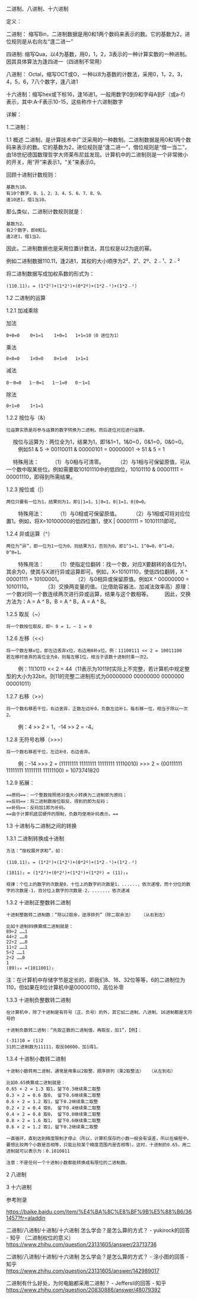 二进制、八进制、十六进制

定义：

二进制：  缩写Bin，二进制数据是用0和1两个数码来表示的数。它的基数为2，进位规则是从右向左“逢二进一”

四进制:   缩写Qua，以4为基数，用0，1，2，3表示的一种计算实数的一种进制。因其具体算法为逢四进一（四进制不常用）

八进制：  Octal，缩写OCT或O，一种以8为基数的计数法，采用0，1，2，3，4，5，6，7八个数字，逢八进1

十六进制：缩写hex或下标16，逢16进1。一般用数字0到9和字母A到F（或a-f）表示，其中:A-F表示10-15，这些称作十六进制数字

详解：

1.二进制：

1.1 概述
二进制，是计算技术中广泛采用的一种数制。二进制数据是用0和1两个数码来表示的数。它的基数为2，进位规则是“逢二进一”，借位规则是“借一当二”，由18世纪德国数理哲学大师莱布尼兹发现。计算机中的二进制则是一个非常微小的开关，用“开”来表示1，“关”来表示0。

回顾十进制计数规则：

    基数为10。
    有10个数字，0、1、2、3、4、5、6、7、8、9。
    逢10进1，借1当10。

那么类似，二进制计数规则就是：

    基数为2。
    有2个数字，即0和1。
    逢2进1，借1当2。
    
因此，二进制数据也是采用位置计数法，其位权是以2为底的幂。

例如二进制数据110.11，逢2进1，其权的大小顺序为2²、2¹、2º、2﹣¹、2﹣²

将二进制数据写成加权系数的形式为：

    (110.11)₂ = (1*2²)+(1*2¹)+(0*2º)+(1*2﹣¹)+(1*2﹣²)

1.2 二进制的运算

1.2.1 加减乘除

加法

    0+0=0    0+1=1    1+0=1   1+1=10（0 进位为1）
    
乘法

    0×0=0    1×0=0    0×1=0   1×1=1
    
减法

    0－0=0   1－0=1   1－1=0   0－1=1
       
除法

    0÷1=0    1÷1=1

1.2.2 按位与（&）

    位运算实质是将参与运算的数字转换为二进制，而后逐位对应进行运算。
    按位与运算为：两位全为1，结果为1，即1&1=1，1&0=0，0&1=0，0&0=0。
    例如51 & 5 -> 00110011 & 00000101 = 00000001 -> 51 & 5 = 1
  
    特殊用法： 
    （1）与0相与可清零。
    （2）与1相与可保留原值，可从一个数中取某些位。例如需要取10101110中的低四位，10101110 & 00001111 = 00001110，即得到所需结果。

1.2.3 按位或（|）

    两位只要有一位为1，结果则为1，即1|1=1，1|0=1，0|1=1，0|0=0。

    特殊用法：
    （1）与0相或可保留原值。
    （2）与1相或可将对应位置1。例如，将X=10100000的低四位置1，使X | 00001111 = 10101111即可。


1.2.4 异或运算（^）

    两位为“异”，即一位为1一位为0，则结果为1，否则为0。即1^1=1，1^0=0，0^1=0，0^0=1。

    特殊用法：
    （1）使指定位翻转：找一个数，对应X要翻转的各位为1，其余为0，使其与X进行异或运算即可。例如，X=10101110，使低四位翻转，X ^ 00001111 = 10100001。
    （2）与0相异或保留原值。例如X ^ 00000000 = 10101110。
    （3）交换两变量的值。（比借助容器法、加减法效率高）原理：一个数对同一个数连续两次进行异或运算，结果与这个数相等。
     因此，交换方法为：A = A ^ B，B = A ^ B，A = A ^ B。

1.2.5  取反（~）

    将一个数按位取反，即~ 0 = 1，~ 1 = 0

1.2.6 左移（<<）

    将一个数左移x位，即左边丢弃x位，右边用0补x位。例：11100111 << 2 = 10011100
    若左移时舍弃的高位全为0，则每左移1位，相当于该数十进制时乘一次2。
    例：11(1011) << 2 = 44（11表示为1011时实际上不完整，若计算机中规定整型的大小为32bit，则11的完整二进制形式为00000000 00000000 0000000 00001011）

1.2.7 右移（>>）

    将一个数右移若干位，右边舍弃，正数左边补0，负数左边补1。每右移一位，相当于除以一次2。
    例：4 >> 2 = 1，-14 >> 2 = -4。

1.2.8 无符号右移（>>>）

    将一个数右移若干位，左边补0，右边舍弃。
    例：-14 >>> 2 = (11111111 11111111 11111111 11110010) >>> 2 = (00111111 11111111 11111111 11111100) = 1073741820

1.2.9 拓展：

    ==原码==：一个整数按照绝对值大小转换为二进制即为原码；
    ==反码==：将二进制数按位取反，得到的即为反码；
    ==补码==：反码加1即为补码。
    ==由于计算机底层硬件的限制，负数均使用补码表示。==


1.3 十进制与二进制之间的转换

1.3.1 二进制转换成十进制

    方法：“按权展开求和”，如：

    (110.11)₂ = (1*2²)+(1*2¹)+(0*2º)+(1*2﹣¹)+(1*2﹣²)

    (1011)₂ = (1*2³)+(0*2²)+(1*2¹)+(1*2º) = (11)₁₀

    规律：个位上的数字的次数是0，十位上的数字的次数是1，......，依次递增，而十分位的数字的次数是-1，百分位上数字的次数是-2，......，依次递减


1.3.2 十进制正整数转二进制

    十进制整数转二进制数：“除以2取余，逆序排列”（除二取余法）   （从右到左）

    比如十进制89换算成二进制就是：
    89÷2 ……1
    44÷2 ……0
    22÷2 ……0
    11÷2 ……1
    5÷2 ……1
    2÷2 ……0
    1
    (89)₁₀ =(1011001)₂ 

注：在计算机中存储字节是定长的，即我们8、16、32位等等，6的二进制位为110，但如果在8位计算机中是00000110，高位补零

1.3.3 十进制负整数转二进制

    在计算机中，除了十进制是有符号（正、负号）的外，其它如二进制、八进制、16进制都是无符号的

    十进制负数转二进制：“先取正数的二进制值，再取反，加1”，【例】：
    
    (-31)10 = (1)2
    31的二进制数为11111，取反00000，加1得1。

1.3.4 十进制小数转二进制

    十进制小数转用二进制，通常是用乘以2取整，顺序排列（乘2取整法）  （从左到右）

    比如0.65换算成二进制就是：
    0.65 × 2 = 1.3 取1，留下0.3继续乘二取整
    0.3 × 2 = 0.6 取0， 留下0.6继续乘二取整
    0.6 × 2 = 1.2 取1，留下0.2继续乘二取整
    0.2 × 2 = 0.4 取0， 留下0.4继续乘二取整
    0.4 × 2 = 0.8 取0， 留下0.8继续乘二取整
    0.8 × 2 = 1.6 取1， 留下0.6继续乘二取整
    0.6 × 2 = 1.2 取1，留下0.2继续乘二取整

    一直循环，直到达到精度限制才停止（所以，计算机保存的小数一般会有误差，所以在编程中，要想比较两个小数是否相等，只能比较某个精度范围内是否相等）。这时，十进制的0.65，用二进制就可以表示为：0.1010011

    注意：不是任何一个十进制小数都能转换成有限位的二进制数。
    
 
 
2 八进制



3 十六进制







参考附录

https://baike.baidu.com/item/%E4%BA%8C%E8%BF%9B%E5%88%B6/361457?fr=aladdin

二进制/八进制/十进制/十六进制  怎么学会？是怎么算的方式？ - yukirock的回答 - 知乎  （二进制权位的意义）
https://www.zhihu.com/question/23131605/answer/23713736

二进制/八进制/十进制/十六进制  怎么学会？是怎么算的方式？ - 涂小图的回答 - 知乎  
https://www.zhihu.com/question/23131605/answer/142989017

二进制有什么好处，为何电脑都采用二进制？ - Jeffersli的回答 - 知乎
https://www.zhihu.com/question/20830886/answer/48079392



 





